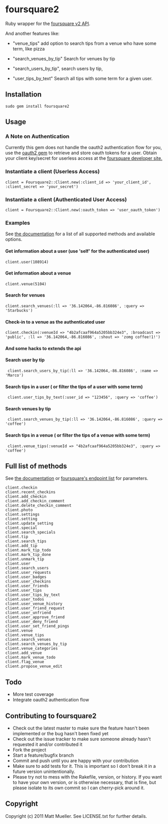 # foursquare2

Ruby wrapper for the [foursquare v2 API](http://developer.foursquare.com/docs/).

And another features like:

  * "venue_tips" add option to search tips from a venue who have some term, like pizza

  * "search_venues_by_tip" Search for venues by tip

  * "search_users_by_tip", search users by tip, 

  * "user_tips_by_text" Search all tips with some term for a given user.


## Installation

    sudo gem install foursquare2

## Usage

### A Note on Authentication

Currently this gem does not handle the oauth2 authentication flow for you, use the [oauth2 gem](https://github.com/intridea/oauth2) to retrieve and store oauth tokens for a user.  Obtain your client key/secret for userless access at the [foursquare developer site.](https://foursquare.com/oauth/)

### Instantiate a client (Userless Access)

    client = Foursquare2::Client.new(:client_id => 'your_client_id', :client_secret => 'your_secret')

### Instantiate a client (Authenticated User Access)

    client = Foursquare2::Client.new(:oauth_token => 'user_oauth_token')


### Examples

See [the documentation](http://rubydoc.info/gems/foursquare2/frames) for a list of all supported methods and available options.

#### Get information about a user (use 'self' for the authenticated user)

    client.user(108914) 

#### Get information about a venue

    client.venue(5104)

#### Search for venues

    client.search_venues(:ll => '36.142064,-86.816086', :query => 'Starbucks')

#### Check-in to a venue as the authenticated user

    client.checkin(:venueId => "4b2afcaaf964a5205bb324e3", :broadcast => 'public', :ll => '36.142064,-86.816086', :shout => 'zomg coffee!1!')



#### And some hacks to extends the api 

#### Search user by tip 

     client.search_users_by_tip(:ll => '36.142064,-86.816086', :name => 'Marco')

#### Search tips in a user ( or filter the tips of a user with some term)
     client.user_tips_by_text(:user_id => "123456", :query => 'coffee')

#### Search venues by tip 

     client.search_venues_by_tip(:ll => '36.142064,-86.816086', :query => 'coffee')

#### Search tips in a venue ( or filter the tips of a venue with some term)

     client.venue_tips(:venueId => "4b2afcaaf964a5205bb324e3", :query => 'coffee')




## Full list of methods

See [the documentation](http://rubydoc.info/gems/foursquare2/frames) or [foursquare's endpoint list](http://developer.foursquare.com/docs/index_docs.html) for parameters.

    client.checkin
    client.recent_checkins
    client.add_checkin
    client.add_checkin_comment
    client.delete_checkin_comment
    client.photo
    client.settings
    client.setting
    client.update_setting
    client.special
    client.search_specials
    client.tip
    client.search_tips
    client.add_tip
    client.mark_tip_todo
    client.mark_tip_done
    client.unmark_tip
    client.user
    client.search_users
    client.user_requests
    client.user_badges
    client.user_checkins
    client.user_friends
    client.user_tips
    client.user_tips_by_text
    client.user_todos
    client.user_venue_history
    client.user_friend_request
    client.user_unfriend
    client.user_approve_friend
    client.user_deny_friend
    client.user_set_friend_pings
    client.venue
    client.venue_tips
    client.search_venues
    client.search_venues_by_tip
    client.venue_categories
    client.add_venue
    client.mark_venue_todo
    client.flag_venue
    client.propose_venue_edit

## Todo

* More test coverage
* Integrate oauth2 authentication flow

## Contributing to foursquare2

* Check out the latest master to make sure the feature hasn't been implemented or the bug hasn't been fixed yet
* Check out the issue tracker to make sure someone already hasn't requested it and/or contributed it
* Fork the project
* Start a feature/bugfix branch
* Commit and push until you are happy with your contribution
* Make sure to add tests for it. This is important so I don't break it in a future version unintentionally.
* Please try not to mess with the Rakefile, version, or history. If you want to have your own version, or is otherwise necessary, that is fine, but please isolate to its own commit so I can cherry-pick around it.

## Copyright

Copyright (c) 2011 Matt Mueller. See LICENSE.txt for further details.
